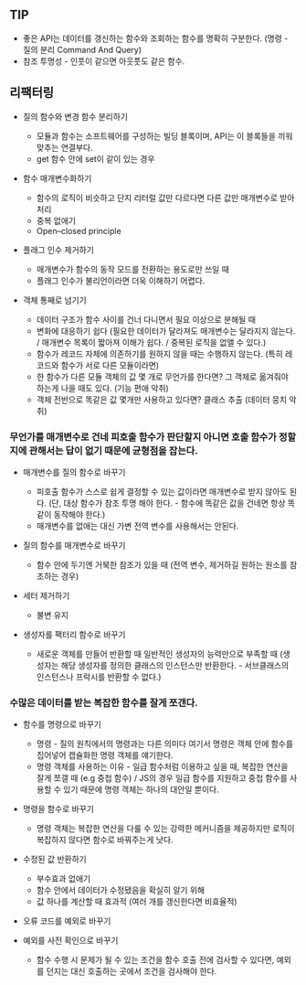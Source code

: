 ## TIP

- 좋은 API는 데이터를 갱신하는 함수와 조회하는 함수를 명확히 구분한다. (명령 - 질의 분리 Command And Query)
- 참조 투명성 - 인풋이 같으면 아웃풋도 같은 함수.

## 리팩터링

- 질의 함수와 변경 함수 분리하기
  - 모듈과 함수는 소프트웨어를 구성하는 빌딩 블록이며, API는 이 블록들을 끼워 맞추는 연결부다.
  - get 함수 안에 set이 같이 있는 경우
- 함수 매개변수화하기

  - 함수의 로직이 비슷하고 단지 리터럴 값만 다르다면 다른 값만 매개변수로 받아 처리
  - 중복 없애기
  - Open–closed principle

- 플래그 인수 제거하기
  - 매개변수가 함수의 동작 모드를 전환하는 용도로만 쓰일 때
  - 플래그 인수가 불리언이라면 더욱 이해하기 어렵다.
- 객체 통째로 넘기기
  - 데이터 구조가 함수 사이를 건너 다니면서 필요 이상으로 분해될 때
  - 변화에 대응하기 쉽다 (필요한 데이터가 달라져도 매개변수는 달라지지 않는다. / 매개변수 목록이 짧아져 이해가 쉽다. / 중복된 로직을 없앨 수 있다.)
  - 함수가 레코드 자체에 의존하기를 원하지 않을 때는 수행하지 않는다. (특히 레코드와 함수가 서로 다른 모듈이라면)
  - 한 함수가 다른 모듈 객체의 값 몇 개로 무언가를 한다면? 그 객체로 옮겨줘야 하는게 나을 때도 있다. (기능 편애 악취)
  - 객체 전반으로 똑같은 값 몇개만 사용하고 있다면? 클래스 추출 (데이터 뭉치 악취)

### 무언가를 매개변수로 건네 피호출 함수가 판단할지 아니면 호출 함수가 정할지에 관해서는 답이 없기 때문에 균형점을 잡는다.

- 매개변수를 질의 함수로 바꾸기
  - 피호출 함수가 스스로 쉽게 결정할 수 있는 값이라면 매개변수로 받지 않아도 된다. (단, 대상 함수가 참조 투명 해야 한다. - 함수에 똑같은 값을 건네면 항상 똑같이 동작해야 한다.)
  - 매개변수를 없애는 대신 가변 전역 변수를 사용해서는 안된다.
- 질의 함수를 매개변수로 바꾸기

  - 함수 안에 두기엔 거북한 참조가 있을 때 (전역 변수, 제거하길 원하는 원소를 참조하는 경우)

- 세터 제거하기
  - 불변 유지
- 생성자를 팩터리 함수로 바꾸기
  - 새로운 객체를 만들어 반환할 때 일반적인 생성자의 능력만으로 부족할 때 (생성자는 해당 생성자를 정의한 클래스의 인스턴스만 반환한다. - 서브클래스의 인스턴스나 프락시를 반환할 수 없다.)

### 수많은 데이터를 받는 복잡한 함수를 잘게 쪼갠다.

- 함수를 명령으로 바꾸기

  - 명령 - 질의 원칙에서의 명령과는 다른 의미다 여기서 명령은 객체 안에 함수를 집어넣어 캡슐화한 명령 객체를 얘기한다.
  - 명령 객체를 사용하는 이유 - 일급 함수처럼 이용하고 싶을 때, 복잡한 연산을 잘게 쪼갤 때 (e.g 중첩 함수) / JS의 경우 일급 함수를 지원하고 중첩 함수를 사용할 수 있기 때문에 명령 객체는 하나의 대안일 뿐이다.

- 명령을 함수로 바꾸기

  - 명령 객체는 복잡한 연산을 다룰 수 있는 강력한 메커니즘을 제공하지만 로직이 복잡하지 않다면 함수로 바꿔주는게 낫다.

- 수정된 값 반환하기

  - 부수효과 없애기
  - 함수 안에서 데이터가 수정됐음을 확실히 알기 위해
  - 값 하나를 계산할 때 효과적 (여러 개를 갱신한다면 비효율적)

- 오류 코드를 예외로 바꾸기
- 예외를 사전 확인으로 바꾸기
  - 함수 수행 시 문제가 될 수 있는 조건을 함수 호출 전에 검사할 수 있다면, 예외를 던지는 대신 호출하는 곳에서 조건을 검사해야 한다.
